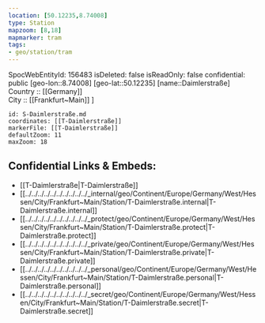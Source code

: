 ```yaml
---
location: [50.12235,8.74008] 
type: Station 
mapzoom: [8,18] 
mapmarker: tram 
tags:
- geo/station/tram
---
```

SpocWebEntityId: 156483
isDeleted: false
isReadOnly: false
confidential: public
[geo-lon::8.74008] 
[geo-lat::50.12235] 
[name::Daimlerstraße] 
Country :: [[Germany]]  
City :: [[Frankfurt~Main]] ] 


```leaflet
id: S-Daimlerstraße.md
coordinates: [[T-Daimlerstraße]] 
markerFile: [[T-Daimlerstraße]] 
defaultZoom: 11 
maxZoom: 18
```


## Confidential Links & Embeds: 
- [[T-Daimlerstraße|T-Daimlerstraße]] 
- [[../../../../../../../../../../_internal/geo/Continent/Europe/Germany/West/Hessen/City/Frankfurt~Main/Station/T-Daimlerstraße.internal|T-Daimlerstraße.internal]] 
- [[../../../../../../../../../../_protect/geo/Continent/Europe/Germany/West/Hessen/City/Frankfurt~Main/Station/T-Daimlerstraße.protect|T-Daimlerstraße.protect]] 
- [[../../../../../../../../../../_private/geo/Continent/Europe/Germany/West/Hessen/City/Frankfurt~Main/Station/T-Daimlerstraße.private|T-Daimlerstraße.private]] 
- [[../../../../../../../../../../_personal/geo/Continent/Europe/Germany/West/Hessen/City/Frankfurt~Main/Station/T-Daimlerstraße.personal|T-Daimlerstraße.personal]] 
- [[../../../../../../../../../../_secret/geo/Continent/Europe/Germany/West/Hessen/City/Frankfurt~Main/Station/T-Daimlerstraße.secret|T-Daimlerstraße.secret]] 
